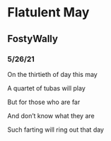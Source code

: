 # Flatulent May

## FostyWally

### 5/26/21

On the thirtieth of day this may

A quartet of tubas will play

But for those who are far

And don’t know what they are

Such farting will ring out that day
